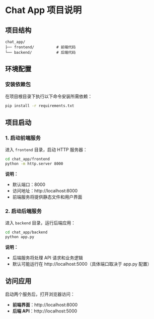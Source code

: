 # Chat App 项目说明

## 项目结构
```
chat_app/
├── frontend/          # 前端代码
└── backend/           # 后端代码
```

## 环境配置

### 安装依赖包
在项目根目录下执行以下命令安装所需依赖：

```bash
pip install -r requirements.txt
```

## 项目启动

### 1. 启动前端服务
进入 `frontend` 目录，启动 HTTP 服务器：

```bash
cd chat_app/frontend
python -m http.server 8000
```

**说明：**
- 默认端口：8000
- 访问地址：http://localhost:8000
- 前端服务将提供静态文件和用户界面

### 2. 启动后端服务
进入 `backend` 目录，运行后端应用：

```bash
cd chat_app/backend
python app.py
```

**说明：**
- 后端服务将处理 API 请求和业务逻辑
- 默认可能运行在 http://localhost:5000（具体端口取决于 app.py 配置）

## 访问应用

启动两个服务后，打开浏览器访问：
- **前端界面**：http://localhost:8000
- **后端 API**：http://localhost:5000 
